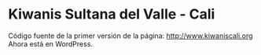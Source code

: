 # Kiwanis Sultana del Valle - Cali

Código fuente de la primer versión de la página: http://www.kiwaniscali.org
Ahora está en WordPress.
